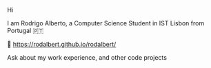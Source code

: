 

Hi

I am Rodrigo Alberto, a Computer Science Student in IST Lisbon from Portugal 🇵🇹


🔗 https://rodalbert.github.io/rodalbert/

Ask about my work experience, and other code projects

